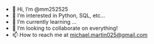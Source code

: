 - 👋 Hi, I’m @mm252525
- 👀 I’m interested in Python, SQL, etc...
- 🌱 I’m currently learning ...
- 💞️ I’m looking to collaborate on everything!
- 📫 How to reach me at michael.martin025@gmail.com

<!---
mm252525/mm252525 is a ✨ special ✨ repository because its `README.md` (this file) appears on your GitHub profile.
You can click the Preview link to take a look at your changes.
--->
